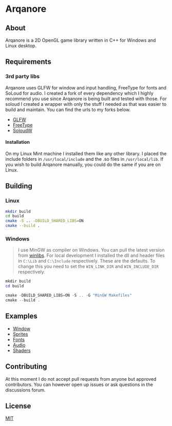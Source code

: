 # Arqanore
## About
Arqanore is a 2D OpenGL game library written in C++ for Windows and Linux desktop.

## Requirements
### 3rd party libs
Arqanore uses GLFW for window and input handling, FreeType for fonts and SoLoud for audio. I created a fork of every dependency which I highly recommend you use since Arqanore is being built and tested with those. For soloud I created a wrapper with only the stuff I needed as that was easier to build and maintain. You can find the urls to my forks below.

* [GLFW](https://github.com/thebonejarmer/glfw)
* [FreeType](https://github.com/thebonejarmer/freetype)
* [SoloudW](https://github.com/thebonejarmer/soloudw)

#### Installation
On my Linux Mint machine I installed them like any other library. I placed the include folders in `/usr/local/include` and the .so files in `/usr/local/lib`. If you wish to build Arqanore manually, you could do the same if you are on Linux.

## Building
### Linux
```bash
mkdir build
cd build
cmake -S .. -DBUILD_SHARED_LIBS=ON
cmake --build .
```

### Windows
> I use MinGW as compiler on Windows. You can pull the latest version from [winlibs](https://winlibs.com/).
> For local development I installed the dll and header files in `C:\Lib` and `C:\Include` respectively. These are the defaults. To change this you need to set the `WIN_LINK_DIR` and `WIN_INCLUDE_DIR` respectively.

```powershell
mkdir build
cd build

cmake -DBUILD_SHARED_LIBS=ON -S .. -G "MinGW Makefiles"
cmake --build .
```

## Examples
* [Window](./src/examples/window/main.cpp)
* [Sprites](./src/examples/sprites/main.cpp)
* [Fonts](./src/examples/fonts/main.cpp)
* [Audio](./src/examples/audio/main.cpp)
* [Shaders](./src/examples/shaders/main.cpp)

## Contributing
At this moment I do not accept pull requests from anyone but approved contributors. You can however open up issues or ask questions in the discussions forum.

## License
[MIT](./LICENSE)
